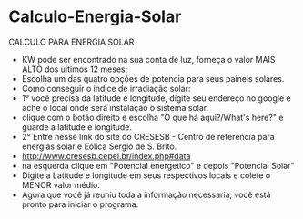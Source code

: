 # Calculo-Energia-Solar
CALCULO PARA ENERGIA SOLAR
- KW pode ser encontrado na sua conta de luz, forneça o valor MAIS ALTO dos ultimos 12 meses;
- Escolha um das quatro opções de potencia para seus paineis solares.
- Como conseguir o indice de irradiação solar: 
- 1° você precisa da latitude e longitude, digite seu endereço no google e ache o local onde será instalação o sistema solar.
- clique com o botão direito e escolha "O que há aqui?/What's here?" e guarde a latitude e longitude.
- 2° Entre nesse link do site do CRESESB - Centro de referencia para energias solar e Eólica Sergio de S. Brito.
- http://www.cresesb.cepel.br/index.php#data 
- na esquerda clique em "Potencial energetico" e depois "Potencial Solar"
- Digite a Latitude e longitude em seus respectivos locais e colete o MENOR valor médio.
- Agora que você já reuniu toda a informação necessaria, você está pronto para iniciar o programa.
